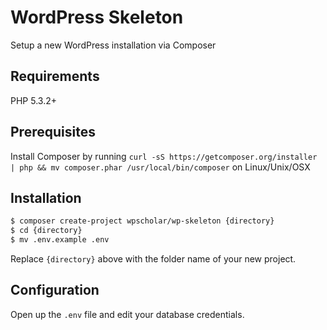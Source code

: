 # WordPress Skeleton

Setup a new WordPress installation via Composer

## Requirements

PHP 5.3.2+

## Prerequisites

Install Composer by running `curl -sS https://getcomposer.org/installer | php && mv composer.phar /usr/local/bin/composer` on Linux/Unix/OSX

## Installation

```bash
$ composer create-project wpscholar/wp-skeleton {directory}
$ cd {directory}
$ mv .env.example .env
```

Replace `{directory}` above with the folder name of your new project.

## Configuration

Open up the `.env` file and edit your database credentials.